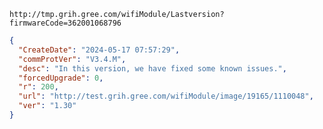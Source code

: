 `http://tmp.grih.gree.com/wifiModule/Lastversion?firmwareCode=362001068796`

```json
{
  "CreateDate": "2024-05-17 07:57:29",
  "commProtVer": "V3.4.M",
  "desc": "In this version, we have fixed some known issues.",
  "forcedUpgrade": 0,
  "r": 200,
  "url": "http://test.grih.gree.com/wifiModule/image/19165/1110048",
  "ver": "1.30"
}
```